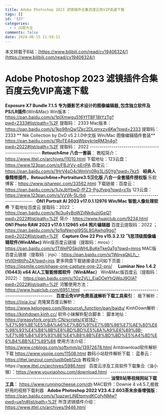 ```yaml
---
title: Adobe Photoshop 2023 滤镜插件合集百度云免VIP高速下载
tags: []
id: '337'
categories:
  - - 问题大全
comments: false
date: 2024-06-15 11:59:11
---
```


本文转载于B站：[https://www.bilibili.com/read/cv19406324/](https://www.bilibili.com/read/cv19406324/)

# Adobe Photoshop 2023 滤镜插件合集百度云免VIP高速下载

**Exposure X7 Bundle 7.1.5 专为摄影艺术设计的图像编辑器\_包含独立软件及PS/LR插件**(Win&Mac) Win版本： https://pan.baidu.com/s/1plXmwgu516YfTBF18tYzTg?pwd=2333#list/path=%2F 提取码： 2333 Mac版本： https://pan.baidu.com/s/1kp98nQw1Zkc2DLqmxzv4Kw?pwd=2333 提取码： 2333 ** Nik Collection by DxO v5.2.1.0中文版 Win/Mac 图像编辑插件套装**   https://pan.baidu.com/s/1RoTE44qqWbpykrIeRM3n4g?pwd=2022#list/path=%2F 提取码： 2022 ----------------------------------------------------- **Retouch4me 八合一套装**： 教程简介：https://www.ittel.cn/archives/11010.html 下载地址：123云盘：https://www.123pan.com/s/FBJrVv-pEnPA 百度云：https://pan.baidu.com/s/1HrV4sO4cWmVn0Rg3LiS0Yg?pwd=7kz5   **经典人像精修插件，Retouch4me+Portraiture3.5汉化版 八合一全套插件授权版** 乐软博客：https://www.isharepc.com/33562.html 下载链接：百度云：https://pan.baidu.com/s/1jJxJbYbwD-fFZ3-PgJfvpg?pwd=x1ls 123云盘：https://www.123pan.com/s/VzVA-5Lrbd   -------------------------------------------------   **ON1 Portrait AI 2023 v17.0.1.12976 Win/Mac 智能人像处理软件** 下载地址百度云 提取码：2022 ：https://pan.baidu.com/s/1kj3u4yBoWZjiNkduzjjGeQ?pwd=2022#list/path=%2F 简介：https://www.huajclub.com/9234.html   **ON1 Photo RAW 2023 v17.0.1.12965 x64 照片编辑器** 百度云提取码：2022 ； https://pan.baidu.com/s/1q1lqNwngI9SSL8GAwhq9gg?pwd=2022#list/path=%2F   **Capture One 22 Pro v15.3.2.12 飞思顶级图像编辑软件(Win&Mac)** Win版百度云链接（提取码：mros）：https://pan.baidu.com/s/1TWePDSkoWHLBuKeTke0aTg?pwd=mros MAC版百度云链接（提取码：jnjs）：https://pan.baidu.com/s/1WpyaQkLt\_-HVI0H8tiPoZA?pwd=jnjs 更多网盘下载链接请访问如下页面： https://jpsmile.com/phase-one-capture-one-22-pro/     **Luminar Neo 1.4.2 (10443) x64 AI人工智能修图软件（Win&Mac）** Win&Mac版百度云（提取码：2022）： https://pan.baidu.com/s/1Oz2VL\_EjaDOeYhQWqJ9OIA?pwd=2022#list/path=%2F 河蟹使用方法：https://www.huajclub.com/6951.html   --------------------------------------------------------------   **百度云免VIP免费高速解析下载工具索引**： 极下解析：https://jixia.icu/ 克隆窝百度云解析：https://www.kelongwo.com/Resource\_function/pan/baidu/ KinhDown解析 : https://kinhdown.kinh.cc/ 软件小妹解析配合脚本： 脚本地址：https://greasyfork.org/zh-CN/scripts/418182-%E7%99%BE%E5%BA%A6%E7%BD%91%E7%9B%98%E7%AE%80%E6%98%93%E4%B8%8B%E8%BD%BD%E5%8A%A9%E6%89%8B-%E7%9B%B4%E9%93%BE%E4%B8%8B%E8%BD%BD%E5%A4%8D%E6%B4%BB%E7%89%88 使用方法介绍： https://www.cnblogs.com/softxmm/p/13972678.html Antdownload软件解析下载 https://www.ypojie.com/11508.html 数码小站软件解析下载： 蓝奏云：https://ittel.lanzoul.com/iusIb0eb12cb 教程简介https://www.ittel.cn/archives/5986.html   百度云涉及工具软件下载集合（油小猴）：https://www.youxiaohou.com/download.html   ----------------------------------------------------------------------------- **油管B站等视频网站下载工具**： https://www.runningcheese.com/dh MAC软件：Downie 4 v4.5.7\_极致好用的视频下载利器   **Adobe Photoshop 2022 V23.4.2.603茶末余香增强版**： https://pan.baidu.com/s/1uazwrLjNEtpmvdKCofyNMw?pwd=ue1n#list/path=%2F 所含滤镜插件介绍：https://www.ittel.cn/archives/9446.html